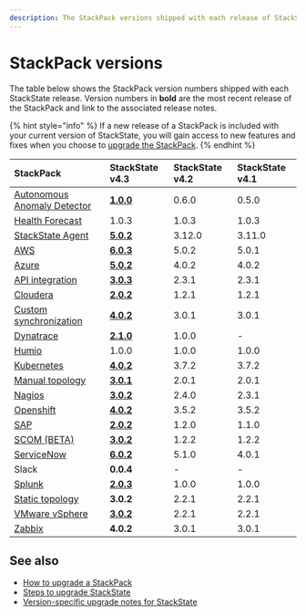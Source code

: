 ```yaml
---
description: The StackPack versions shipped with each release of StackState.
---
```


# StackPack versions

The table below shows the StackPack version numbers shipped with each StackState release. Version numbers in **bold** are the most recent release of the StackPack and link to the associated release notes.

{% hint style="info" %}
If a new release of a StackPack is included with your current version of StackState, you will gain access to new features and fixes when you choose to [upgrade the StackPack](../../stackpacks/about-stackpacks.md#upgrade-a-stackpack).
{% endhint %}

| StackPack | StackState v4.3 | StackState v4.2 | StackState v4.1 |
| :--- | :--- | :--- | :--- |
| [Autonomous Anomaly Detector](../../stackpacks/add-ons/aad.md) | [**1.0.0**](../../stackpacks/add-ons/aad.md#release-notes) | 0.6.0 | 0.5.0 |
| [Health Forecast](../../stackpacks/add-ons/health-forecast.md) | 1.0.3 | 1.0.3 | 1.0.3 |
| [StackState Agent](../../stackpacks/integrations/agent.md) | [**5.0.2**](../../stackpacks/integrations/agent.md#release-notes) | 3.12.0 | 3.11.0 |
| [AWS](../../stackpacks/integrations/aws.md) | [**6.0.3**](../../stackpacks/integrations/aws.md#release-notes) | 5.0.2 | 5.0.1 |
| [Azure](../../stackpacks/integrations/azure.md) | [**5.0.2**](/stackpacks/integrations/azure.md#release-notes) | 4.0.2 | 4.0.2 |
| [API integration](../../stackpacks/integrations/api-integration.md) | [**3.0.3**](/stackpacks/integrations/api-integration.md#release-notes) | 2.3.1 | 2.3.1 |
| [Cloudera](../../stackpacks/integrations/cloudera.md) | [**2.0.2**](/stackpacks/integrations/cloudera.md#release-notes) | 1.2.1 | 1.2.1 |
| [Custom synchronization](../../stackpacks/integrations/customsync.md) | [**4.0.2**](https://github.com/StackVista/stackpack-autosync/blob/master/RELEASE.md) | 3.0.1 | 3.0.1 |
| [Dynatrace](../../stackpacks/integrations/dynatrace.md) | [**2.1.0**](../../stackpacks/integrations/dynatrace.md#release-notes) | 1.0.0 | - | - |
| [Humio](../../stackpacks/integrations/humio.md) | 1.0.0 | 1.0.0 | 1.0.0 |
| [Kubernetes](../../stackpacks/integrations/kubernetes.md) | [**4.0.2**](/stackpacks/integrations/kubernetes.md#release-notes) | 3.7.2 | 3.7.2 |
| [Manual topology](../../stackpacks/integrations/manualtopo.md) | [**3.0.1**](/stackpacks/integrations/manualtopo.md#release-notes) | 2.0.1 | 2.0.1 |
| [Nagios](../../stackpacks/integrations/nagios.md) | [**3.0.2**](../../stackpacks/integrations/nagios.md#release-notes) | 2.4.0 | 2.3.1 | 
| [Openshift](../../stackpacks/integrations/openshift.md) | [**4.0.2**](/stackpacks/integrations/openshift.md#release-notes) | 3.5.2 | 3.5.2 |
| [SAP](../../stackpacks/integrations/sap.md) | [**2.0.2**](https://github.com/StackVista/stackpack-sap/blob/master/src/main/stackpack/resources/RELEASE.md) | 1.2.0 | 1.1.0 |
| [SCOM \(BETA\)](../../stackpacks/integrations/scom.md) | [**3.0.2**](/stackpacks/integrations/scom.md#release-notes) | 1.2.2 | 1.2.2 |
| [ServiceNow](../../stackpacks/integrations/servicenow.md) | [**6.0.2**](../../stackpacks/integrations/servicenow.md#release-notes) | 5.1.0 | 4.0.1 |
| Slack | **0.0.4** | - | - |
| [Splunk](../../stackpacks/integrations/splunk/) | [**2.0.3**](https://github.com/StackVista/stackpack-splunk/blob/master/RELEASE.md) | 1.0.0 | 1.0.0 |
| [Static topology](../../stackpacks/integrations/static_topology.md) | **3.0.2** | 2.2.1 | 2.2.1 |
| [VMware vSphere](../../stackpacks/integrations/vsphere.md) | [**3.0.2**](/stackpacks/integrations/vsphere.md#release-notes) | 2.2.1 | 2.2.1 |
| [Zabbix](../../stackpacks/integrations/zabbix.md) | **4.0.2** | 3.0.1 | 3.0.1 |

## See also

* [How to upgrade a StackPack](../../stackpacks/about-stackpacks.md#upgrade-a-stackpack)
* [Steps to upgrade StackState](steps-to-upgrade.md)
* [Version-specific upgrade notes for StackState](version-specific-upgrade-instructions.md)

